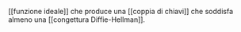 [[funzione ideale]] che produce una [[coppia di chiavi]] che soddisfa almeno una [[congettura Diffie-Hellman]].
